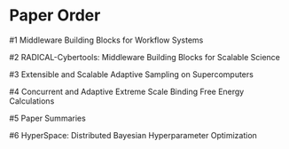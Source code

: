 # Paper Order

#1 Middleware Building Blocks for Workflow Systems

#2 RADICAL-Cybertools: Middleware Building Blocks for Scalable Science

#3 Extensible and Scalable Adaptive Sampling on Supercomputers

#4 Concurrent and Adaptive Extreme Scale Binding Free Energy Calculations

#5 Paper Summaries

#6 HyperSpace: Distributed Bayesian Hyperparameter Optimization
